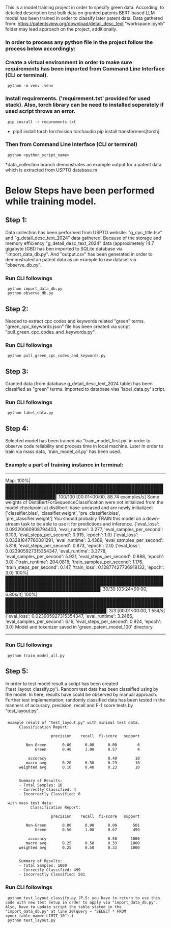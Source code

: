 This is a model training project in order to specify green data. According, to detailed description test bulk data on granted patents BERT based LLM model has been trained in order to classify later patent data. Data gathered from: https://patentsview.org/download/detail_desc_text
"workspace.ipynb" folder may lead approach on the project, additionally.

### In order to process any python file in the project follow the process below accordingly:
### Create a virtual environment in order to make sure requirements has been imported from Command Line Interface (CLI or terminal).
     python -m venv .venv
### Install requirements. ('requirement.txt' provided for used stack). Also, torch library can be need to installed seperately if used script throws an error. 
     pip insrall -r requrements.txt     
*    pip3 install torch torchvision torchaudio
     pip install transformers[torch]
### Then from Command Line Interface (CLI or terminal)
     python <python_script_name>
*data_collection branch demonstrates an example output for a patent data which is extracted from USPTO database.m

# Below Steps have been performed while training model.
## Step 1:
Data collection has been performed from USPTO website. "g_cpc_title.tsv" and "g_detail_desc_text_2024" data gathered. Because of the storage and memory efficiency "g_detail_desc_text_2024" data (approximetely 14.7 gigabyte (GB)) has ben imported to SQLite database via "import_data_db.py". And "output.csv" has been generated in order to demonstrated an patent data as an example to raw dataset via "observe_db.py".
### Run CLI followings
     python import_data_db.py
     python observe_db.py
## Step 2:
Needed to extract cpc codes and keywords related "green" terms. "green_cpc_keywords.json" file has been created via script "pull_green_cpc_codes_and_keywords.py".
### Run CLI followings
     python pull_green_cpc_codes_and_keywords.py
## Step 3:
Granted data (from database g_detail_desc_text_2024 table) has been classified as "green" terms. Imported to database vias 'label_data.py' script.
### Run CLI followings
     python label_data.py
## Step 4:
Selected model has been trained via "train_model_first.py' in order to observe code reliability and process time in local machine. Later in order to train via mass data, 'train_model_all.py' has been used.
### Example a part of training instance in terminal:
***
Map: 100%|████████████████████████████████████████████████████████████████████████████████████████████████████████████████████| 100/100 [00:01<00:00, 88.74 examples/s]
Some weights of DistilBertForSequenceClassification were not initialized from the model checkpoint at distilbert-base-uncased and are newly initialized: ['classifier.bias', 'classifier.weight', 'pre_classifier.bias', 'pre_classifier.weight']
You should probably TRAIN this model on a down-stream task to be able to use it for predictions and inference.
{'eval_loss': 0.09320060908794403, 'eval_runtime': 3.277, 'eval_samples_per_second': 6.103, 'eval_steps_per_second': 0.915, 'epoch': 1.0}
{'eval_loss': 0.03281847760081291, 'eval_runtime': 3.4369, 'eval_samples_per_second': 5.819, 'eval_steps_per_second': 0.873, 'epoch': 2.0}
{'eval_loss': 0.023905927315354347, 'eval_runtime': 3.3778, 'eval_samples_per_second': 5.921, 'eval_steps_per_second': 0.888, 'epoch': 3.0}
{'train_runtime': 204.0818, 'train_samples_per_second': 1.176, 'train_steps_per_second': 0.147, 'train_loss': 0.12877427736918132, 'epoch': 3.0}
100%|██████████████████████████████████████████████████████████████████████████████████████████████████████████████████████████████████| 30/30 [03:24<00:00,  6.80s/it]
100%|████████████████████████████████████████████████████████████████████████████████████████████████████████████████████████████████████| 3/3 [00:01<00:00,  1.55it/s]
{'eval_loss': 0.023905927315354347, 'eval_runtime': 3.2466, 'eval_samples_per_second': 6.16, 'eval_steps_per_second': 0.924, 'epoch': 3.0}
Model and tokenizer saved in 'green_patent_model_100' directory.
***
### Run CLI followings
     python train_model_all.py

## Step 5:
In order to test model result a script has been created ('test_layout_classify.py'). Random test data has been classified using by the model. In here, results have could be observed by manual approach. Further test implementation; randomly classified data has been tested in the manners of accuracy, precision, recall and F-1 score tests by "test_layout.py".
###
     example result of "test_layout.py" with minimal test data.
          Classification Report:

                        precision    recall  f1-score   support

             Non-Green       0.00      0.00      0.00         6
                 Green       0.40      1.00      0.57         4

              accuracy                           0.40        10
             macro avg       0.20      0.50      0.29        10
          weighted avg       0.16      0.40      0.23        10


          Summary of Results:
          - Total Samples: 10
          - Correctly Classified: 4
          - Incorrectly Classified: 6
     
     with mass test data:
               Classification Report:
          
                        precision    recall  f1-score   support
          
             Non-Green       0.00      0.00      0.00       501
                 Green       0.50      1.00      0.67       499
          
              accuracy                           0.50      1000
             macro avg       0.25      0.50      0.33      1000
          weighted avg       0.25      0.50      0.33      1000
          
          
          Summary of Results:
          - Total Samples: 1000
          - Correctly Classified: 499
          - Incorrectly Classified: 501
          
### Run CLI followings
     python test_layout_classify.py (P.S: you have to return to use this code with new test setup in order to apply via "import_data_db.py". Also, have to update script the table stated in the "import_data_db.py" at line 20(query ~ "SELECT * FROM <your_table_name> LIMIT 10").)
     python test_layout.py